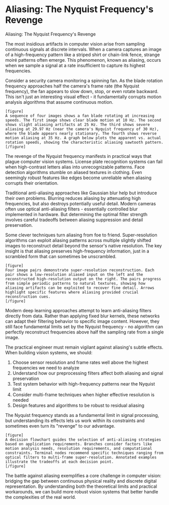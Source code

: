 # Aliasing: The Nyquist Frequency's Revenge

Aliasing: The Nyquist Frequency's Revenge

The most insidious artifacts in computer vision arise from sampling continuous signals at discrete intervals. When a camera captures an image of a high-frequency pattern like a striped shirt or chain-link fence, strange moiré patterns often emerge. This phenomenon, known as aliasing, occurs when we sample a signal at a rate insufficient to capture its highest frequencies.

Consider a security camera monitoring a spinning fan. As the blade rotation frequency approaches half the camera's frame rate (the Nyquist frequency), the fan appears to slow down, stop, or even rotate backward. This isn't just an interesting visual effect - it fundamentally corrupts motion analysis algorithms that assume continuous motion.

```
[figure]
A sequence of four images shows a fan blade rotating at increasing speeds. The first image shows clear blade motion at 10 Hz. The second shows slight aliasing artifacts at 25 Hz. The third shows severe aliasing at 29.97 Hz (near the camera's Nyquist frequency of 30 Hz), where the blade appears nearly stationary. The fourth shows reverse motion aliasing at 35 Hz. A graph below plots the apparent vs. actual rotation speeds, showing the characteristic aliasing sawtooth pattern.
[/figure]
```

The revenge of the Nyquist frequency manifests in practical ways that plague computer vision systems. License plate recognition systems can fail when high-contrast letters alias into unrecognizable patterns. Face detection algorithms stumble on aliased textures in clothing. Even seemingly robust features like edges become unreliable when aliasing corrupts their orientation.

Traditional anti-aliasing approaches like Gaussian blur help but introduce their own problems. Blurring reduces aliasing by attenuating high frequencies, but also destroys potentially useful detail. Modern cameras often use optical anti-aliasing filters - essentially controlled blur implemented in hardware. But determining the optimal filter strength involves careful tradeoffs between aliasing suppression and detail preservation.

Some clever techniques turn aliasing from foe to friend. Super-resolution algorithms can exploit aliasing patterns across multiple slightly shifted images to reconstruct detail beyond the sensor's native resolution. The key insight is that aliasing preserves high-frequency information, just in a scrambled form that can sometimes be unscrambled.

```
[figure]
Four image pairs demonstrate super-resolution reconstruction. Each pair shows a low-resolution aliased input on the left and the reconstructed high-resolution output on the right. The pairs progress from simple periodic patterns to natural textures, showing how aliasing artifacts can be exploited to recover fine detail. Arrows highlight specific features where aliasing provided crucial reconstruction cues.
[/figure]
```

Modern deep learning approaches attempt to learn anti-aliasing filters directly from data. Rather than applying fixed blur kernels, these networks can adapt their filtering behavior to specific image content. However, they still face fundamental limits set by the Nyquist frequency - no algorithm can perfectly reconstruct frequencies above half the sampling rate from a single image.

The practical engineer must remain vigilant against aliasing's subtle effects. When building vision systems, we should:
1. Choose sensor resolution and frame rates well above the highest frequencies we need to analyze
2. Understand how our preprocessing filters affect both aliasing and signal preservation
3. Test system behavior with high-frequency patterns near the Nyquist limit
4. Consider multi-frame techniques when higher effective resolution is needed
5. Design features and algorithms to be robust to residual aliasing

The Nyquist frequency stands as a fundamental limit in signal processing, but understanding its effects lets us work within its constraints and sometimes even turn its "revenge" to our advantage.

```
[figure]
A decision flowchart guides the selection of anti-aliasing strategies based on application requirements. Branches consider factors like motion analysis needs, resolution requirements, and computational constraints. Terminal nodes recommend specific techniques ranging from optical filters to multi-frame super-resolution. Annotated examples illustrate the tradeoffs at each decision point.
[/figure]
```

The battle against aliasing exemplifies a core challenge in computer vision: bridging the gap between continuous physical reality and discrete digital representation. By understanding both the theoretical limits and practical workarounds, we can build more robust vision systems that better handle the complexities of the real world.